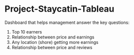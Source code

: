 # Project-Staycatin-Tableau

Dashboard that helps management answer the key questions:
1. Top 10 earners
2. Relationship between price and earnings
3. Any location (shore) getting more earnings
4. Relationship between price and reviews
